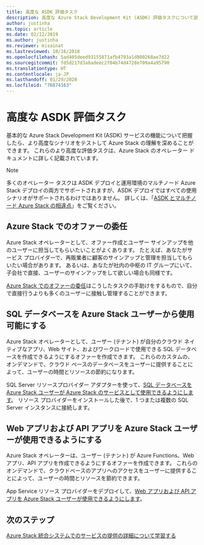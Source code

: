 ```yaml
---
title: 高度な ASDK 評価タスク
description: 高度な Azure Stack Development Kit (ASDK) 評価タスクについて説明します。
author: justinha
ms.topic: article
ms.date: 02/12/2019
ms.author: justinha
ms.reviewer: misainat
ms.lastreviewed: 10/16/2018
ms.openlocfilehash: 5ad405deed93155871afb4793a1d800268ae7d22
ms.sourcegitcommit: fd5d217d3a8adeec2f04b74d4728e709a4a95790
ms.translationtype: HT
ms.contentlocale: ja-JP
ms.lasthandoff: 01/29/2020
ms.locfileid: "76874163"
---
```

# <a name="advanced-asdk-evaluation-tasks"></a>高度な ASDK 評価タスク
基本的な Azure Stack Development Kit (ASDK) サービスの機能について把握したら、より高度なシナリオをテストして Azure Stack の理解を深めることができます。 これらのより高度な評価タスクは、Azure Stack のオペレーター ドキュメントに詳しく記載されています。

> [!NOTE]
> 多くのオペレーター タスクは ASDK デプロイと運用環境のマルチノード Azure Stack デプロイの両方でサポートされますが、ASDK デプロイではすべての使用シナリオがサポートされるわけではありません。 詳しくは、「[ASDK とマルチノード Azure Stack の相違点](asdk-what-is.md#asdk-and-multi-node-azure-stack-hub-differences)」をご覧ください。

## <a name="delegate-offers-in-azure-stack"></a>Azure Stack でのオファーの委任
Azure Stack オペレーターとして、オファー作成とユーザー サインアップを他のユーザーに担当してもらいたいことがよくあります。 たとえば、あなたがサービス プロバイダーで、再販業者に顧客のサインアップと管理を担当してもらいたい場合があります。 あるいは、あなたが社内の中枢の IT グループにいて、子会社で直接、ユーザーのサインアップをして欲しい場合も同様です。

[Azure Stack でのオファーの委任](../operator/azure-stack-delegated-provider.md)はこうしたタスクの手助けをするもので、自分で直接行うよりも多くのユーザーに接触し管理することができます。

## <a name="make-sql-databases-available-to-your-azure-stack-users"></a>SQL データベースを Azure Stack ユーザーから使用可能にする
Azure Stack オペレーターとして、ユーザー (テナント) が自分のクラウド ネイティブなアプリ、Web サイト、およびワークロードで使用できる SQL データベースを作成できるようにするオファーを作成できます。 これらのカスタムの、オンデマンドで、クラウド ベースのデータベースをユーザーに提供することによって、ユーザーの時間とリソースの節約になります。

SQL Server リソースプロバイダー アダプターを使って、[SQL データベースを Azure Stack ユーザーが Azure Stack のサービスとして使用できるようにします](../operator/azure-stack-tutorial-sql-server.md)。 リソース プロバイダーをインストールした後で、1 つまたは複数の SQL Server インスタンスに接続します。

## <a name="make-web-and-api-apps-available-to-your-azure-stack-users"></a>Web アプリおよび API アプリを Azure Stack ユーザーが使用できるようにする
Azure Stack オペレーターは、ユーザー (テナント) が Azure Functions、Web アプリ、API アプリを作成できるようにするオファーを作成できます。 これらのオンデマンドで、クラウドベースのアプリへのアクセスをユーザーに提供することによって、ユーザーの時間とリソースを節約できます。

App Service リソース プロバイダーをデプロイして、[Web アプリおよび API アプリを Azure Stack ユーザーが使用できるようにします](../operator/azure-stack-tutorial-app-service.md)。

## <a name="next-steps"></a>次のステップ

[Azure Stack 統合システムでのサービスの提供の詳細について学習する](../operator/service-plan-offer-subscription-overview.md)
